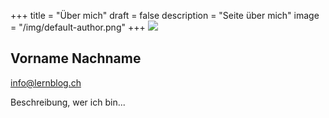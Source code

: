 +++
title = "Über mich"
draft = false
description = "Seite über mich"
image = "/img/default-author.png"
+++
![](/img/default-author.png)

## Vorname Nachname

info@lernblog.ch

Beschreibung, wer ich bin...
